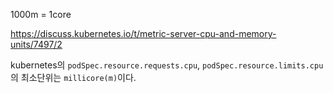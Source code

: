 1000m = 1core

https://discuss.kubernetes.io/t/metric-server-cpu-and-memory-units/7497/2

kubernetes의 `podSpec.resource.requests.cpu`, `podSpec.resource.limits.cpu`의 최소단위는 `millicore(m)`이다.
